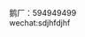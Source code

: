 鹅厂：594949499                                                                                                                                                
wechat:sdjhfdjhf
